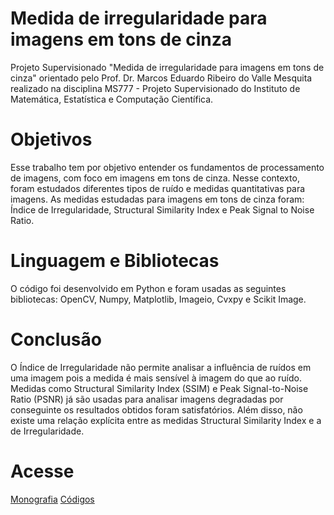 # Medida de irregularidade para imagens em tons de cinza
Projeto Supervisionado "Medida de irregularidade para imagens em tons de cinza" orientado pelo Prof. Dr. Marcos Eduardo Ribeiro do Valle Mesquita realizado na disciplina MS777 - Projeto Supervisionado do Instituto de Matemática, Estatística e Computação Científica. 

# Objetivos
Esse trabalho tem por objetivo entender os fundamentos de processamento de imagens, com foco em imagens
em tons de cinza. Nesse contexto, foram estudados diferentes tipos de ruído e medidas quantitativas para
imagens. As medidas estudadas para imagens em tons de cinza foram: Índice de Irregularidade, Structural
Similarity Index e Peak Signal to Noise Ratio.

# Linguagem e Bibliotecas
O código foi desenvolvido em Python e foram usadas as seguintes bibliotecas: OpenCV, Numpy, Matplotlib, Imageio, Cvxpy e Scikit Image.

# Conclusão
O Índice de Irregularidade não permite analisar a influência de ruídos em uma imagem pois a medida é mais sensível à imagem do que ao ruído. Medidas como Structural Similarity Index (SSIM) e Peak Signal-to-Noise Ratio (PSNR) já são usadas para analisar imagens degradadas por conseguinte os resultados obtidos foram satisfatórios. Além disso, não existe uma relação explícita entre as medidas Structural Similarity Index e a de Irregularidade.

# Acesse 
[Monografia](https://github.com/claraamancio/ms777-projeto-supervisionado/blob/main/monografia_ms777.pdf)
[Códigos](https://github.com/claraamancio/ms777-projeto-supervisionado/blob/main/ms777.ipynb)

